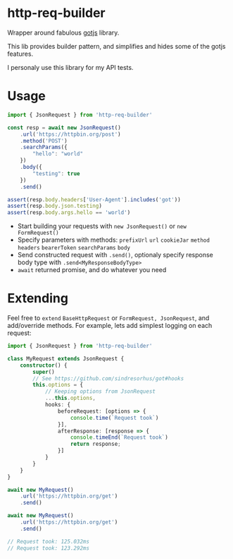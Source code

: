 # http-req-builder
 
Wrapper around fabulous [gotjs](https://github.com/sindresorhus/got) library. 

This lib provides builder pattern, and simplifies and hides some of the gotjs features.

I personaly use this library for my API tests.

# Usage

```typescript
import { JsonRequest } from 'http-req-builder'

const resp = await new JsonRequest()
    .url('https://httpbin.org/post')
    .method('POST')
    .searchParams({
        "hello": "world"
    })
    .body({
        "testing": true
    })
    .send()

assert(resp.body.headers['User-Agent'].includes('got'))
assert(resp.body.json.testing)  
assert(resp.body.args.hello == 'world')  
```

- Start building your requests with `new JsonRequest()` or `new FormRequest()`
- Specify parameters with methods:
`prefixUrl` `url` `cookieJar` `method` `headers` `bearerToken` `searchParams` `body`
- Send constructed request with `.send()`, optionaly specify response body type with `.send<MyResponseBodyType>`
- `await` returned promise, and do whatever you need


# Extending

Feel free to `extend` `BaseHttpRequest` or `FormRequest, JsonRequest`, and add/override methods. For example, lets add simplest logging on each request:

```typescript
import { JsonRequest } from 'http-req-builder'

class MyRequest extends JsonRequest {
    constructor() {
        super()
        // See https://github.com/sindresorhus/got#hooks
        this.options = {
            // Keeping options from JsonRequest 
            ...this.options,
            hooks: {
                beforeRequest: [options => {
                    console.time(`Request took`)
                }],
                afterResponse: [response => {
                    console.timeEnd(`Request took`)
                    return response;
                }]
            }
        }
    }
}

await new MyRequest()
    .url('https://httpbin.org/get')
    .send()

await new MyRequest()
    .url('https://httpbin.org/get')
    .send()

// Request took: 125.032ms
// Request took: 123.292ms
```

